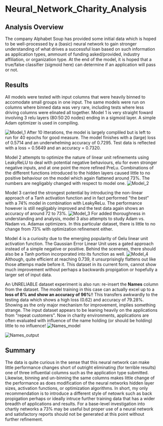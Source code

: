 # Neural_Network_Charity_Analysis

## Analysis Overview
The company Alphabet Soup has provided some initial data which is hoped to be well-processed by a (basic) neural network to gain stronger understanding of what drives a successful loan based on such information as application types, ammount of funding asked/provided, industry affiliation, or organization type.  At the end of the model, it is hoped that a true/false classifier (sigmoid here) can determine if an application will pass or not.

## Results

All models were tested with input columns that were heavily binned to accomodate small groups in one input.  The same models were run on columns where binned data was very rare, including tests where less driving columns were elinated all together.  Model 1 is very straight foward involving 3 relu layers (80:50:20 nodes) ending in a sigmoid layer.  A simple Adam optimizer is used in compiling.

![Model_1](https://user-images.githubusercontent.com/19878877/169559047-a020b99a-134f-41cd-988e-245b1faaaac6.png)
After 10 itterations, the model is largely compliled but is left to run for 40 epochs for good measure.  The model finishes with a (large) loss of 0.5714 and an underwhelming accuracy of 0.7295.  Test data is reflected with a loss = 0.5649 and an accuracy = 0.7320.

Model 2 attempts to optimize the nature of linear unit refinements using LeakyReLU to deal with potential negative behaviours, elu for even stronger negative inputs, and at one point the more refined PreLu.  Combinations of the different functions introduced to the hidden layers caused little to no positive behaviour on the model which again flattened around 73%.  The numbers are negligably changed with respect to model one.
![Model_2](https://user-images.githubusercontent.com/19878877/169559090-e58f75d0-d6bb-419a-b058-8289418e2da2.png)

Model 3 carried the strongest potential by introducing the non-linear approach of a Tanh activation function and in fact performed "the best" with a 74% model in combination with LeakyReLu.  The performance however is still negligably improved and the test data again shows an accuracy of around 72 to 73%.
![Model_3](https://user-images.githubusercontent.com/19878877/169559120-d37d4bf4-f86c-43f2-8e8b-c832bbbc7fc8.png)
For added thoroughness in understanding and analysis, model 3 also attempts to study Adam vs. Nadam vs. Adamax optimizers.  In this particular dataset, there is little to no change from 73% with optimization refinement either.

Model 4 is a curiosity due to the emerging popularity of Gelu linear unit activation function.  The Gaussian Error Linear Unit uses a gated approach instead of a simple negative or positive.  Behind the scenenes, there should also be a Tanh portion incorporated into its function as well. 
![Model_4](https://user-images.githubusercontent.com/19878877/169559154-61dbb41e-1a8c-42cb-99b1-46beae9f0815.png)
Although, quite efficient at reaching 0.739, it unsurprisingly flattens out like those attemps made before it.  This dataset in its current form, cannot show much improvement without perhaps a backwards propigation or hopefully a larger set of input data.


An UNRELIABLE dataset experiment is also run:  re-insert the **Names** column from the dataset.  The model training in this case can actually excel up to a **loss of 8% and show an accuracy of 96%**!!  This transfers awkwardly to the testing data which shows a high loss (0.62) and accuracy of 79.28%.  Showing as the only major mechanism for improvement, implies something strange.  The input dataset appears to be leaning heavily on the applications from "repeat customers".  Now in charity environments, applications are often evaluated with influence of the name holding (or should be holding) little to no influence!
![Names_model](https://user-images.githubusercontent.com/19878877/169559179-8e26a811-0f06-4563-be45-3c60fed9205c.png)

![Names_output](https://user-images.githubusercontent.com/19878877/169559211-e2950741-8e19-48a8-aaea-660975db34d1.png)


## Summary
The data is quite curious in the sense that this neural network can make little performance changes short of outright eliminating (for terrible results) one of three influential columns such as the application type submitted.  Likewise, binning and un-binning the same columns makes little change of the performance as does modification of the neural networks hidden layer sizes, activation functions, or optimization algorithms.  In short, my only recommendation is to introduce a different style of netowrk such as back propigation perhaps or ideally intruce further training data that has a wider breadth of applications and results.  For a base-level investigation into chartiy networks a 73% may be useful but proper use of a neural network and satisfactory reports should not be generated at this point without further refinement.

